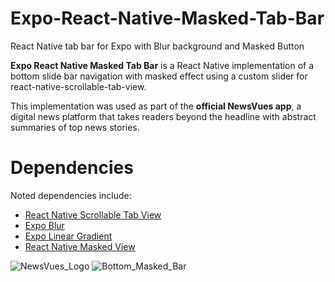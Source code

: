 # Expo-React-Native-Masked-Tab-Bar
React Native tab bar for Expo with Blur background and Masked Button

**Expo React Native Masked Tab Bar** is a React Native implementation of a bottom slide bar navigation with masked effect using a custom slider for react-native-scrollable-tab-view.

This implementation was used as part of the **official NewsVues app**, a digital news platform that takes readers beyond the headline with abstract summaries of top news stories.

# Dependencies
Noted dependencies include:
* [React Native Scrollable Tab View](https://github.com/ptomasroos/react-native-scrollable-tab-view)
* [Expo Blur ](https://docs.expo.dev/versions/latest/sdk/blur-view/) 
* [Expo Linear Gradient](https://docs.expo.dev/versions/latest/sdk/linear-gradient/)
* [React Native Masked View](https://github.com/react-native-masked-view/masked-view)

![NewsVues_Logo](https://user-images.githubusercontent.com/111016407/188361250-d6201b91-9416-4d8e-acec-fb7c7bf3a373.png)
![Bottom_Masked_Bar](https://user-images.githubusercontent.com/111016407/188359829-288fd87a-30e6-4250-83f4-a804ae0606e4.jpeg)
